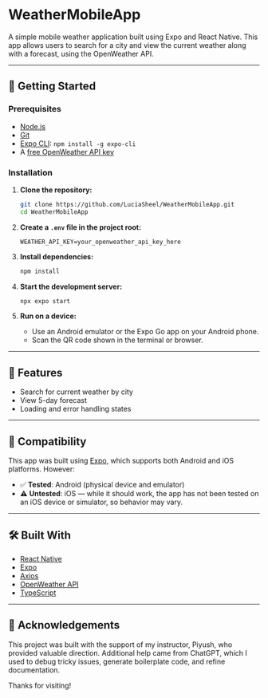 # WeatherMobileApp

A simple mobile weather application built using Expo and React Native. This app allows users to search for a city and view the current weather along with a forecast, using the OpenWeather API.

---

## 🚀 Getting Started

### Prerequisites

* [Node.js](https://nodejs.org/)
* [Git](https://git-scm.com/)
* [Expo CLI](https://docs.expo.dev/get-started/installation/): `npm install -g expo-cli`
* A [free OpenWeather API key](https://openweathermap.org/api)

### Installation

1. **Clone the repository:**

   ```bash
   git clone https://github.com/LuciaSheel/WeatherMobileApp.git
   cd WeatherMobileApp
   ```

2. **Create a `.env` file in the project root:**

   ```env
   WEATHER_API_KEY=your_openweather_api_key_here
   ```

3. **Install dependencies:**

   ```bash
   npm install
   ```

4. **Start the development server:**

   ```bash
   npx expo start
   ```

5. **Run on a device:**

   * Use an Android emulator or the Expo Go app on your Android phone.
   * Scan the QR code shown in the terminal or browser.

---

## 🔧 Features

* Search for current weather by city
* View 5-day forecast
* Loading and error handling states

---

## 📱 Compatibility

This app was built using [Expo](https://expo.dev/), which supports both Android and iOS platforms. However:

* ✅ **Tested**: Android (physical device and emulator)
* ⚠️ **Untested**: iOS — while it should work, the app has not been tested on an iOS device or simulator, so behavior may vary.

---

## 🛠️ Built With

* [React Native](https://reactnative.dev/)
* [Expo](https://expo.dev/)
* [Axios](https://axios-http.com/)
* [OpenWeather API](https://openweathermap.org/api)
* [TypeScript](https://www.typescriptlang.org/)

---

## 🙏 Acknowledgements

This project was built with the support of my instructor, Piyush, who provided valuable direction. Additional help came from ChatGPT, which I used to debug tricky issues, generate boilerplate code, and refine documentation.

Thanks for visiting!

